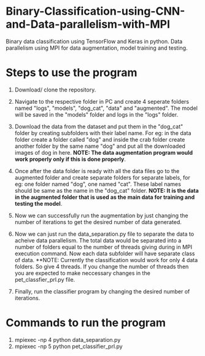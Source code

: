 # Binary-Classification-using-CNN-and-Data-parallelism-with-MPI
Binary data classification using TensorFlow and Keras in python. Data parallelism using MPI for data augmentation, model training and testing.

# Steps to use the program

1. Download/ clone the repository.
2. Navigate to the respective folder in PC and create 4 seperate folders named "logs", "models", "dog_cat", "data" and "augmented". The model will be saved in the "models" folder and logs in the "logs" folder.

3. Download the data from the dataset and put them in the "dog_cat" folder by creating subfolders with their label name. For eg: in the data folder create a folder called "dog" and inside the crab folder create another folder by the same name "dog" and put all the downloaded images of dog in here. **NOTE: The data augmentation program would work properly only if this is done properly**.

4. Once after the data folder is ready with all the data files go to the augmented folder and create separate folders for separate labels, for eg: one folder named "dog", one named "cat". These label names should be same as the name in the "dog_cat" folder. **NOTE: It is the data in the augmented folder that is used as the main data for training and testing the model**.

5. Now we can successfully run the augmentation by just changing the number of iterations to get the desired number of data generated.

6. Now we can just run the data_separation.py file to separate the data to acheive data parallelism. The total data would be separated into a number of folders equal to the number of threads giving during in MPI execution command. Now each data subfolder will have separate class of data. **NOTE: Currently the classification would work for only 4 data folders. So give 4 threads. If you change the number of threads then you are expected to make neccessary changes in the pet_classfier_prl.py file.

7. Finally, run the classifier program by changing the desired number of iterations.

# Commands to run the program

1. mpiexec -np 4 python data_separation.py
2. mpiexec -np 5 python pet_classifier_prl.py
